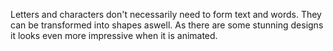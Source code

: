 Letters and characters don't necessarily need to form text and words. They can be transformed into shapes aswell. As there are some stunning designs it looks even more impressive when it is animated.

